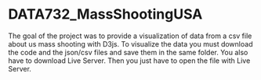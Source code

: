 # DATA732_MassShootingUSA

The goal of the project was to provide a visualization of data from a csv file about us mass shooting with D3js. 
To visualize the data you must download the code and the json/csv files and save them in the same folder. You also have to download Live Server. Then you just have to open the file with Live Server.
